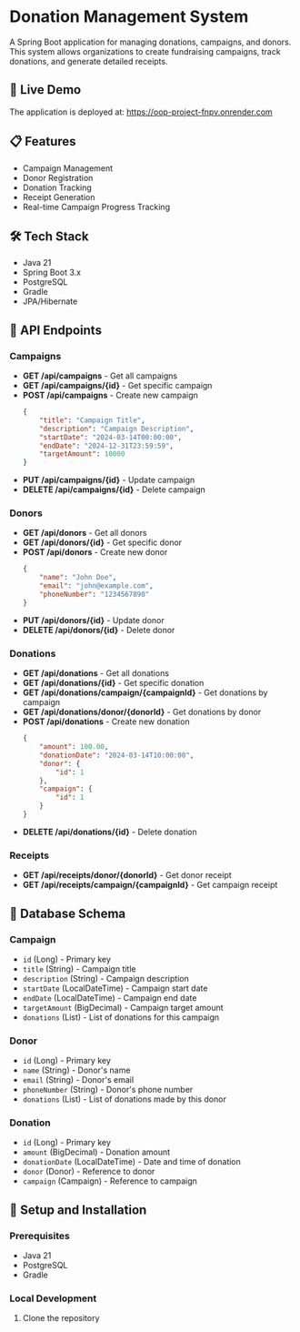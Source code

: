 # Donation Management System

A Spring Boot application for managing donations, campaigns, and donors. This system allows organizations to create fundraising campaigns, track donations, and generate detailed receipts.

## 🚀 Live Demo
The application is deployed at: https://oop-project-fnpv.onrender.com

## 📋 Features
- Campaign Management
- Donor Registration
- Donation Tracking
- Receipt Generation
- Real-time Campaign Progress Tracking

## 🛠 Tech Stack
- Java 21
- Spring Boot 3.x
- PostgreSQL
- Gradle
- JPA/Hibernate

## 🔗 API Endpoints

### Campaigns
- **GET /api/campaigns** - Get all campaigns
- **GET /api/campaigns/{id}** - Get specific campaign
- **POST /api/campaigns** - Create new campaign
  ```json
  {
      "title": "Campaign Title",
      "description": "Campaign Description",
      "startDate": "2024-03-14T00:00:00",
      "endDate": "2024-12-31T23:59:59",
      "targetAmount": 10000
  }
  ```
- **PUT /api/campaigns/{id}** - Update campaign
- **DELETE /api/campaigns/{id}** - Delete campaign

### Donors
- **GET /api/donors** - Get all donors
- **GET /api/donors/{id}** - Get specific donor
- **POST /api/donors** - Create new donor
  ```json
  {
      "name": "John Doe",
      "email": "john@example.com",
      "phoneNumber": "1234567890"
  }
  ```
- **PUT /api/donors/{id}** - Update donor
- **DELETE /api/donors/{id}** - Delete donor

### Donations
- **GET /api/donations** - Get all donations
- **GET /api/donations/{id}** - Get specific donation
- **GET /api/donations/campaign/{campaignId}** - Get donations by campaign
- **GET /api/donations/donor/{donorId}** - Get donations by donor
- **POST /api/donations** - Create new donation
  ```json
  {
      "amount": 100.00,
      "donationDate": "2024-03-14T10:00:00",
      "donor": {
          "id": 1
      },
      "campaign": {
          "id": 1
      }
  }
  ```
- **DELETE /api/donations/{id}** - Delete donation

### Receipts
- **GET /api/receipts/donor/{donorId}** - Get donor receipt
- **GET /api/receipts/campaign/{campaignId}** - Get campaign receipt

## 📝 Database Schema

### Campaign
- `id` (Long) - Primary key
- `title` (String) - Campaign title
- `description` (String) - Campaign description
- `startDate` (LocalDateTime) - Campaign start date
- `endDate` (LocalDateTime) - Campaign end date
- `targetAmount` (BigDecimal) - Campaign target amount
- `donations` (List<Donation>) - List of donations for this campaign

### Donor
- `id` (Long) - Primary key
- `name` (String) - Donor's name
- `email` (String) - Donor's email
- `phoneNumber` (String) - Donor's phone number
- `donations` (List<Donation>) - List of donations made by this donor

### Donation
- `id` (Long) - Primary key
- `amount` (BigDecimal) - Donation amount
- `donationDate` (LocalDateTime) - Date and time of donation
- `donor` (Donor) - Reference to donor
- `campaign` (Campaign) - Reference to campaign

## 🚀 Setup and Installation

### Prerequisites
- Java 21
- PostgreSQL
- Gradle

### Local Development
1. Clone the repository